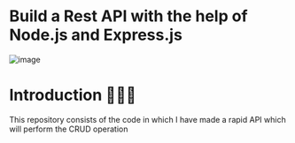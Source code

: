# Build a Rest API with the help of Node.js and Express.js

![image](https://github.com/codERSunny812/Node_Express_CRUD_API/assets/95053082/64a896cf-f731-4960-95c0-ff25c6ce2d6c)



# Introduction 👨🏻‍💻

This  repository consists of the code  in which I have made a rapid API which will perform  the CRUD operation 

